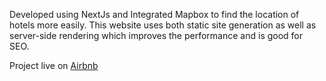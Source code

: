 Developed using NextJs and Integrated Mapbox to find the location of hotels more easily. This website uses both static site generation as well as server-side rendering which improves the performance and is good for SEO.

Project live on [Airbnb](https://airbnb.divyanshukaushik.in)
